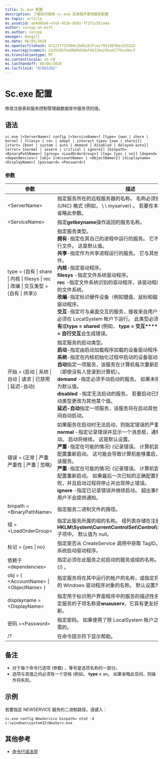 ```yaml
---
title: Sc.exe 配置
description: 了解如何使用 sc.exe 实用程序更改服务配置
ms.topic: article
ms.assetid: ad4d68a6-efe5-452b-8501-7f1f1c552a4a
author: coreyp-at-msft
ms.author: coreyp
manager: dongill
ms.date: 06/05/2018
ms.openlocfilehash: 672217732588c2b0b163fcec79515678ac835225
ms.sourcegitcommit: 53d526bfeddb89d28af44210a23ba417f6ce0ecf
ms.translationtype: MT
ms.contentlocale: zh-CN
ms.lasthandoff: 08/06/2020
ms.locfileid: "87883292"
---
```

# <a name="scexe-config"></a>Sc.exe 配置

修改注册表和服务控制管理器数据库中服务项的值。

## <a name="syntax"></a>语法

```
sc.exe [<ServerName>] config [<ServiceName>] [type= {own | share | kernel | filesys | rec | adapt | interact type= {own | share}}] [start= {boot | system | auto | demand | disabled | delayed-auto}] [error= {normal | severe | critical | ignore}] [binpath= <BinaryPathName>] [group= <LoadOrderGroup>] [tag= {yes | no}] [depend= <dependencies>] [obj= {<AccountName> | <ObjectName>}] [displayname= <DisplayName>] [password= <Password>]
```

### <a name="parameters"></a>参数

|参数|描述|
|---------|-----------|
|\<ServerName>|指定服务所在的远程服务器的名称。 名称必须使用通用命名约定 (UNC) 格式 (例如， \\ \\ myserver) 。 若要在本地运行 SC.exe，请省略此参数。|
|\<ServiceName>|指定**getkeyname**操作返回的服务名称。|
|type = {自有 \| share \| 内核 \| filesys \| rec \| 改编 \| 交互类型 = {自有 \| 共享}} | 指定服务类型。</br>**拥有**-指定在其自己的进程中运行的服务。 它不与其他服务共享可执行文件。 这是默认值。</br>**共享**-指定作为共享进程运行的服务。 它与其他服务共享可执行文件。</br>**内核**-指定驱动程序。</br>**filesys** -指定文件系统驱动程序。</br>**rec** -指定文件系统识别的驱动程序，该驱动程序标识计算机上使用的文件系统。</br>**改编**-指定标识硬件设备（例如键盘、鼠标和磁盘驱动器）的适配器驱动程序。</br>**交互**-指定可与桌面交互的服务，接收来自用户的输入。 交互式服务必须在 LocalSystem 帐户下运行。 此类型必须结合使用**type = 自有**或**type = shared** (例如， **type = 交互****类型 =**) 。 使用**type = 自行交互**会生成错误。|
|开始 = {启动 \| 系统 \| 自动 \| 请求 \| 已禁用 \| 延迟-自动}|指定服务的启动类型。</br>**启动**-指定由启动加载程序加载的设备驱动程序。</br>**系统**-指定在内核初始化过程中启动的设备驱动程序。</br>**自动**指定一项服务，该服务在计算机每次重新启动时自动启动并运行（即使没有人登录到计算机）。</br>**demand** -指定必须手动启动的服务。 如果未指定**start =** ，则此值为默认值。</br>**disabled** -指定无法启动的服务。 若要启动已禁用的服务，请将启动类型更改为其他某个值。</br>**延迟-自动**指定一项服务，该服务将在启动其他自动服务之后的短时间自动启动。|
|错误 = {正常 \| 严重严重性 \| 严重 \| 忽略}|如果服务在启动时无法启动，则指定错误的严重性。</br>**normal** -指定记录错误并显示一个消息框，通知用户服务无法启动。 启动将继续。 这是默认设置。</br>**严重**-指定在可能的情况)  (记录错误。 计算机尝试用最后一次正确的配置重新启动。 这可能会导致计算机能够重启，但仍可能无法运行该服务。</br>**严重**-指定在可能的情况)  (记录错误。 计算机尝试用最后一次正确的配置重新启动。 如果最后一次已知的正确配置失败，则启动也会失败，并且启动过程将停止并出现停止错误。</br>**ignore** -指定已记录错误并继续启动。 超出事件日志中记录错误的用户不会提供通知。|
|binpath =\<BinaryPathName>|指定服务二进制文件的路径。|
|组 =\<LoadOrderGroup>|指定此服务所属的组的名称。 组列表存储在注册表的**HKLM\System\CurrentControlSet\Control\ServiceGroupOrder**子项中。 默认值为 null。|
|标记 = {yes \| no}|指定是否从 CreateService 调用中获取 TagID。 标记仅用于启动和系统启动驱动程序。|
|依赖于\<dependencies>|指定必须在此服务之前启动的服务或组的名称。 名称由正斜杠分隔 (/) 。|
|obj = { \<AccountName> \| \<ObjectName> }|指定服务将在其中运行的帐户的名称，或指定将在其中运行驱动程序的 Windows 驱动程序对象的名称。 默认设置为**LocalSystem**。|
|displayname =\<DisplayName>|指定用于标识用户界面程序中的服务的描述性名称。 例如，一个特定服务的子项名称是**wuauserv**，它具有更友好的显示名称自动更新。|
|密码 =\<Password>|指定密码。 如果使用了除 LocalSystem 帐户之外的帐户，则这是必需的。|
|/?|在命令提示符下显示帮助。|

## <a name="remarks"></a>备注

-   对于每个命令行选项 (参数) ，等号是选项名称的一部分。
-   选项与其值之间必须有一个空格 (例如， **type =** an。 如果省略此空间，则操作将失败。

## <a name="examples"></a>示例

若要指定 NEWSERVICE 服务的二进制路径，请键入：
```
sc.exe config NewService binpath= ntsd -d c:\windows\system32\NewServ.exe
```

## <a name="additional-references"></a>其他参考

- [命令行语法项](command-line-syntax-key.md)
